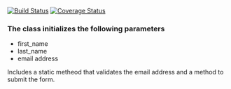 [![Build Status](https://travis-ci.org/smugisa/Python-Class.svg?branch=test)](https://travis-ci.org/smugisa/Python-Class)
[![Coverage Status](https://coveralls.io/repos/github/smugisa/Python-Class/badge.svg?branch=master)](https://coveralls.io/github/smugisa/Python-Class?branch=master)

<h3>The class initializes the following parameters</h3>

<ul>
  <li>first_name</li>
  <li>last_name</li>
  <li>email address</li>
</ul>

Includes a static metheod that validates the email address and a method to submit the form.


